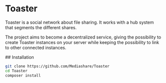 # Toaster
Toaster is a social network about file sharing. It works with a hub system that segments the different shares.

The project aims to become a decentralized service, giving the possibility to create Toaster instances on your server while keeping the possibility to link to other connected instances.

## Installation
```bash
git clone https://github.com/Mediashare/Toaster
cd Toaster
composer install
```
